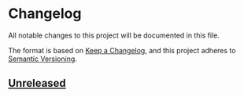 # Changelog

All notable changes to this project will be documented in this file.

The format is based on [Keep a Changelog](https://keepachangelog.com/), and this 
project adheres to [Semantic Versioning](https://semver.org/).

## [Unreleased]

[Unreleased]: https://github.com/Fleshgrinder/kotlin-kafka-proto-serde/compare
